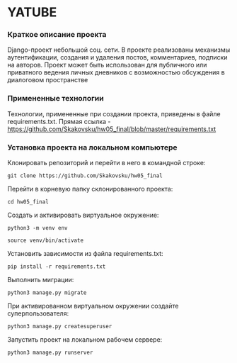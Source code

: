 # YATUBE

### Краткое описание проекта

Django-проект небольшой соц. сети. В проекте реализованы механизмы аутентификации, создания и удаления постов, комментариев, подписки на авторов. Проект может быть использован для публичного или приватного ведения личных дневников с возможностью обсуждения в диалоговом пространстве

### Примененные технологии

Технологии, примененные при создании проекта, приведены в файле requirements.txt. Прямая ссылка - https://github.com/Skakovsku/hw05_final/blob/master/requirements.txt

### Установка проекта на локальном компьютере

Клонировать репозиторий и перейти в него в командной строке:

```
git clone https://github.com/Skakovsku/hw05_final
```
Перейти в корневую папку склонированного проекта:
```
cd hw05_final
```

Cоздать и активировать виртуальное окружение:

```
python3 -m venv env
```

```
source venv/bin/activate
```

Установить зависимости из файла requirements.txt:

```
pip install -r requirements.txt
```

Выполнить миграции:

```
python3 manage.py migrate
```
При активированном виртуальном окружении создайте суперпользователя:
```
python3 manage.py createsuperuser
```

Запустить проект на локальном рабочем сервере:

```
python3 manage.py runserver
```
